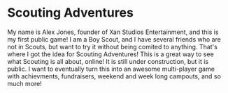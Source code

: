 # Scouting Adventures
My name is Alex Jones, founder of Xan Studios Entertainment, and this is my first public game! I am a Boy Scout, and I have several friends who are not in Scouts, but want to try it without being comited to anything. That's where I got the idea for Scouting Adventures! This is a great way to see what Scouting is all about, online! It is still under construction, but it is public. I want to eventually turn this into an awesome multi-player game with achievments, fundraisers, weekend and week long campouts, and so much more!   
